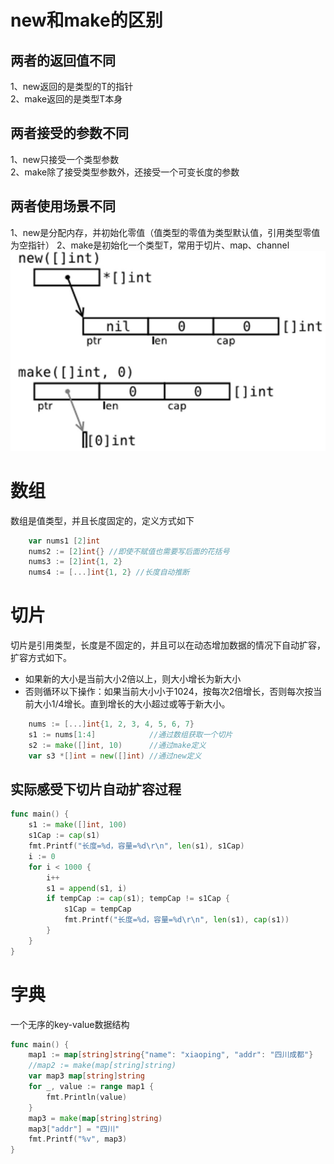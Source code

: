 # new和make的区别
## 两者的返回值不同
1、new返回的是类型的T的指针  
2、make返回的是类型T本身
## 两者接受的参数不同
1、new只接受一个类型参数  
2、make除了接受类型参数外，还接受一个可变长度的参数
## 两者使用场景不同
1、new是分配内存，并初始化零值（值类型的零值为类型默认值，引用类型零值为空指针）
2、make是初始化一个类型T，常用于切片、map、channel
![new和make的区别](../img/2021070801.jpg)

# 数组
数组是值类型，并且长度固定的，定义方式如下
```go
	var nums1 [2]int
	nums2 := [2]int{} //即使不赋值也需要写后面的花括号
	nums3 := [2]int{1, 2}
	nums4 := [...]int{1, 2} //长度自动推断
```
# 切片
切片是引用类型，长度是不固定的，并且可以在动态增加数据的情况下自动扩容，扩容方式如下。
- 如果新的大小是当前大小2倍以上，则大小增长为新大小
- 否则循环以下操作：如果当前大小小于1024，按每次2倍增长，否则每次按当前大小1/4增长。直到增长的大小超过或等于新大小。
```go 
	nums := [...]int{1, 2, 3, 4, 5, 6, 7}
	s1 := nums[1:4]            //通过数组获取一个切片
	s2 := make([]int, 10)      //通过make定义
	var s3 *[]int = new([]int) //通过new定义
```
## 实际感受下切片自动扩容过程
```go
func main() {
	s1 := make([]int, 100)
	s1Cap := cap(s1)
	fmt.Printf("长度=%d，容量=%d\r\n", len(s1), s1Cap)
	i := 0
	for i < 1000 {
		i++
		s1 = append(s1, i)
		if tempCap := cap(s1); tempCap != s1Cap {
			s1Cap = tempCap
			fmt.Printf("长度=%d，容量=%d\r\n", len(s1), cap(s1))
		}
	}
}
```

# 字典
一个无序的key-value数据结构
```go
func main() {
	map1 := map[string]string{"name": "xiaoping", "addr": "四川成都"}
	//map2 := make(map[string]string)
	var map3 map[string]string
	for _, value := range map1 {
		fmt.Println(value)
	}
	map3 = make(map[string]string)
	map3["addr"] = "四川"
	fmt.Printf("%v", map3)
}
```